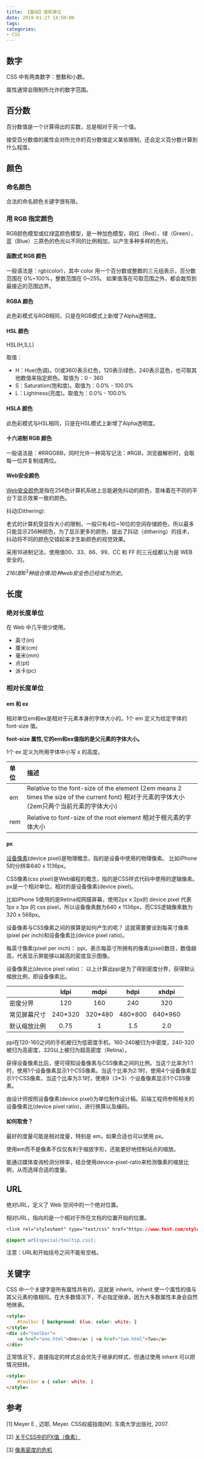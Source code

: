 ```yaml
---
title: 【基础】值和单位
date: 2019-01-27 14:50:00
tags:
categories:
- CSS
---
```


## 数字
CSS 中有两类数字：整数和小数。

属性通常会限制所允许的数字范围。

## 百分数
百分数值是一个计算得出的实数，总是相对于另一个值。

接受百分数值的属性会对所允许的百分数值定义某些限制，还会定义百分数计算到什么程度。

## 颜色
### 命名颜色
合法的命名颜色关键字很有限。

### 用 RGB 指定颜色
RGB颜色模型或红绿蓝颜色模型，是一种加色模型，将红（Red）、绿（Green）、蓝（Blue）三原色的色光以不同的比例相加，以产生多种多样的色光。

#### 函数式 RGB 颜色
一般语法是：rgb(color)，其中 color 用一个百分数或整数的三元组表示，百分数范围在 0%\~100%，整数范围在 0\~255。
如果值落在可取范围之外，都会裁剪到最接近的范围边界。

#### RGBA 颜色
此色彩模式与RGB相同，只是在RGB模式上新增了Alpha透明度。

#### HSL 颜色
HSL(H,S,L)

取值：
- H：Hue(色调)。0(或360)表示红色，120表示绿色，240表示蓝色，也可取其他数值来指定颜色。取值为：0 - 360
- S：Saturation(饱和度)。取值为：0.0% - 100.0%
- L：Lightness(亮度)。取值为：0.0% - 100.0%

#### HSLA 颜色
此色彩模式与HSL相同，只是在HSL模式上新增了Alpha透明度。

#### 十六进制 RGB 颜色
一般语法是：#RRGGBB，同时允许一种简写记法：#RGB，浏览器解析时，会取每一位并复制成两位。

#### Web安全颜色
[Web安全颜色](http://www.bootcss.com/p/websafecolors/)是指在256色计算机系统上总能避免抖动的颜色，意味着在不同的平台下显示效果一致的颜色。

抖动(Dithering):

老式的计算机受显存大小的限制，一般只有4位~16位的空间存储颜色，所以最多只能显示256种颜色，为了显示更多的颜色，提出了抖动（dithering）的技术，抖动将不同的颜色交错起来才生新颜色的视觉效果。

采用16进制记法，使用值00、33、66、99、CC 和 FF 的三元组都认为是 WEB 安全的。

<em>216(即6<sup>3</sup>种组合情况)种web安全色已经成为历史</em>。

## 长度
### 绝对长度单位
在 Web 中几乎很少使用。
- 英寸(in)
- 厘米(cm)
- 毫米(mm)
- 点(pt)
- 派卡(pc)

### 相对长度单位

#### em 和 ex
相对单位em和ex是相对于元素本身的字体大小的。1个 em 定义为给定字体的 font-size 值。

**font-size 属性,它的em和ex值指的是父元素的字体大小。**

1个 ex 定义为所用字体中小写 x 的高度。


| 单位 | 描述 |
|:-|:-|
| em | Relative to the font-size of the element (2em means 2 times the size of the current font) 相对于元素的字体大小(2em只两个当前元素的字体大小) |
| rem | Relative to font-size of the root element 相对于根元素的字体大小 |

#### px
[设备像素](http://screensiz.es/)(device pixel)是物理概念，指的是设备中使用的物理像素。
比如iPhone 5的分辨率640 x 1136px。

CSS像素(css pixel)是Web编程的概念，指的是CSS样式代码中使用的逻辑像素。px是一个相对单位，相对的是设备像素(device pixel)。

比如iPhone 5使用的是Retina视网膜屏幕，使用2px x 2px的 device pixel 代表 1px x 1px 的 css pixel，所以设备像素数为640 x 1136px，而CSS逻辑像素数为320 x 568px。

设备像素与CSS像素之间的换算是如何产生的呢？
这就需要要谈到每英寸像素(pixel per inch)和设备像素比(device pixel ratio)。

每英寸像素(pixel per inch)：
ppi，表示每英寸所拥有的像素(pixel)数目，数值越高，代表显示屏能够以越高的密度显示图像。

设备像素比(device pixel ratio)：
以上计算出ppi是为了得到密度分界，获得默认缩放比例，即设备像素比。

|         | ldpi | mdpi | hdpi | xhdpi |
|:-|:-:|:-:|:-:|:-:|
| 密度分界 |  120 |  160  |  240  |  320  |
| 常见屏幕尺寸 | 240*320 | 320*480 | 480*800 | 640*960 |
| 默认缩放比例 |   0.75  |    1    |   1.5   |  2.0    |

ppi在120-160之间的手机被归为低密度手机，160-240被归为中密度，240-320被归为高密度，320以上被归为超高密度（Retina）。

获得设备像素比后，便可得知设备像素与CSS像素之间的比例。当这个比率为1:1时，使用1个设备像素显示1个CSS像素。当这个比率为2:1时，使用4个设备像素显示1个CSS像素，当这个比率为3:1时，使用9（3*3）个设备像素显示1个CSS像素。

由设计师按照设备像素(device pixel)为单位制作设计稿。前端工程师参照相关的设备像素比(device pixel ratio)，进行换算以及编码。

#### 如何取舍？
最好的度量可能是相对度量，特别是 em，如果合适也可以使用 px。

使用em而不是像素不仅仅有利于缩放字形，还能更好地控制站点的缩放。

能通过媒体查询检测分辨率，结合使用device-pixel-ratio来检测像素的缩放比例，从而选择合适的度量。

## URL
绝对URL，定义了 Web 空间中的一个绝对位置。

相对URL，指向的是一个相对于所在文档的位置开始的位置。

```css
<link rel="stylesheet" type="text/css" href="https://www.test.com/style/test.css">

@import url(special/tooltip.css);
```
注意：URL和开始括号之间不能有空格。

## 关键字
CSS 中一个关键字是所有属性共有的，这就是 inherit。inherit 使一个属性的值与其父元素的值相同。在大多数情况下，不必指定继承，因为大多数属性本身会自然地继承。

```html
<style>
    #toolbar { background: blue; color: white; }
</style>
<div id="toolbar">
    <a href="one.html">One</a> | <a href="two.html">Two</a>
</div>
```

正常情况下，直接指定的样式总会优先于继承的样式，但通过使用 inherit 可以把情况扭转。

```html
<style>
    #toolbar a { color: white; }
</style>
```

## 参考
[1] Meyer E , 迈耶, Meyer. CSS权威指南[M]. 东南大学出版社, 2007.

[2] [关于CSS中的PX值（像素）](https://www.cnblogs.com/xujanus/p/5659800.html)

[3] [像素密度的危机](http://www.cnblogs.com/rubylouvre/archive/2013/01/16/2862499.html)
